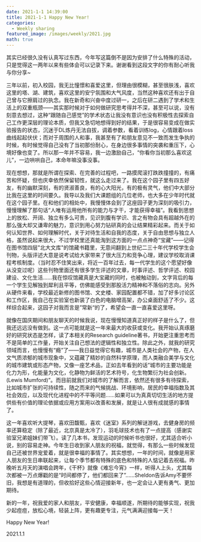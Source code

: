 ```yaml
---
date: 2021-1-1 14:39:00
title: 2021-1-1 Happy New Year!
categories:
  - Weekly sharing
featured_image: /images/weekly/2021.jpg
math: true
---
```


其实已经很久没有认真写过东西，今年写这篇倒不是因为安排了什么特殊的活动，只是觉得这一两年以来有些体会可以记录下来。谢谢看到这段文字的你有耐心听我与你分享~

三年以前，初入校园，我无比憧憬和喜爱这里，但理由很模糊，甚至很肤浅，喜欢这里的塔、湖、建筑，喜欢这里的安宁氛围和大气风度，当然这种喜欢还有出于自己曾与它擦肩过的执念。我在新奇和兴奋中度过研一，之后在研二遇到了学术和生活上的双重瓶颈——其实那时候对于如何做研究思考得并不深，甚至可以说，没有刻意去想过，这种“跟随自己感觉”的学术状态让我没有意识也没有积极性去探索自己工作更深层的理论本质，但我又急切地想得到好的结果，于是很容易变成在做实验报告的状态，沉迷于DL炼丹无法自拔，调着参数，看着训练log，心情跟着loss曲线起起伏伏；而对于周围的人和事，我甚至有了和朋友意见不一致而发生争执的时候，有时候觉得自己没有了当初那份耐心，在身边很多事情的突袭和重压下，心境好像也变了。所以那一年并不容易，我一边激励自己，“你看你当初那么喜欢这儿”，一边哄哄自己，本命年嘛没事没事。

现在想想，那就是所谓在探索、在完善的过程吧，一路摸爬滚打跌跌撞撞的，有痛苦和怀疑，但也庆幸依然保留韧性，就这么走过来了。我在这个园子里有四五好友，有的幽默深刻，有的贤淑善良，有的心大阳光，有的极有灵气，他们中大部分比我在这里的时间要久。我导以及我们大课题组的几位老师，也大多在少年时代就在这个园子里。在和他们的相处中，我慢慢体会到了这座园子更为深刻的吸引力，慢慢理解了那句话“人唯有运用他所有的能力与才干，才能获得幸福”。我看到思想上的放松、开阔、独立有多么可贵，见识到腹有学识、言之有物会具有超越外在的那么强大却又谦卑的魅力，意识到用心努力钻研真的会让结果精彩起来。而关于如何认知世界、如何理解时代，关于对待生活和自我的态度，关于自由思想与独立人格，虽然说起来很大，不过学校里还真能淘到这方面的一点点神奇“宝藏”——记得在图书馆四层"北大文库"的馆藏书籍里，无意间翻到上世纪二三十年代学校学生会刊物，头版评述大意是说考试给大家带来了很大压力和竞争心理，建议学校取消课程考核制度。（当时忍不住笑出来，将近一百年过去，每一代学生的这个愿望好像从没变过呢）这些刊物里面还有很多学生评述的文章，时事评述、哲学评述、校园建设、文化生活……我在惊叹馆藏真是大宝藏的同时，也被触动到，文字背后的每一个学生见解独到犀利且平等，仿佛能感受到那股活力精神和不落俗的志向。另外从硬件来看，学校最近新修的图书馆、文史楼、家园配置都不错，加了好多讨论区和工作区，我自己在实验室也新装了白色的电脑增高架，办公桌面舒适了不少。这样综合起来，这园子对我而言是”常新“的了，希望会一直一直喜爱这里呀。

就像在国庆期间和朋友聊天的时候我说，现在慢慢知道真正好的样子是什么了，但我还远远没有做到。这一点可能就是这一年来最大的收获或变化。我开始认真琢磨好的研究状态是怎样，读了本相关的Research guideline著书，开始更注重思考而不是简单的工作量，开始关注自己想法的逻辑性和独立性。除此之外，就我的研究领域而言，也慢慢有“瘾”了——我日益觉得它有趣，城市是人类社会的产物，在人文气质浓郁的城市现象中，又蕴藏了精妙的自然科学原理，而人类融合美学与文化的城市建筑或形态产物，又像一座艺术品，正如去年看到的话”城市的主要功能是化力为形，化能量为文化，化静物为鲜活的艺术符号，化生物繁衍为社会创新。(Lewis Mumford)”。而目前就我们对城市的了解而言，依然还有很多有待探索，比如城市扩张的可持续性，随之而来的气候挑战、环境影响，居民的幸福指数及其社会效应，以及现代化进程中的不平等问题……如果可以为真真切切生活的地方提供些有价值的理论依据或应用方案用以改善和发展，就是让人很有成就感的事情了。

这一年喜欢听大提琴，喜欢田馥甄，喜欢《迷室》系列的解谜游戏，去健身房的频率还算稳定（除了最近，北京真是太冷了），羽毛球技术也有了一点提高（感谢实验室兄弟姐妹们带飞）。读了几本书，发现运动的时候听书也很好，尤其适合听小说，别的容易走神。今年生日收到家人朋友的祝福，就觉得，有那么一些时候发现自己还被世界宠爱着，就是很幸福的事情了。其实想想，一年的时间，就像是用家人朋友的生日串联起来，让每个季节都有特殊的底色和特殊的人惦记着去祝福。昨晚听五月天的演唱会跨年，《干杯》就像《难忘今宵》一样，听得人上头，尤其每次都被一万点爆戳的是“时间都停了，他们都回来了”……Sheldon告诉Amy不要怀旧，我想是有道理的，但收拾好这些心情迎接新年，也一定会让人更有勇气、更加期待。

新的一年，祝我爱的家人和朋友，平安健康，幸福顺遂，所期待的能够实现，祝我少起痘痘，放松心境，轻装上阵，更有趣更专注，元气满满迎接每一天！

Happy New Year!



2021.1.1
